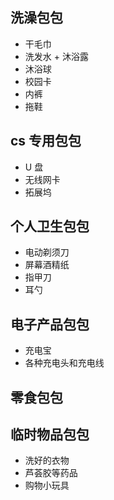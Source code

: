 ## 洗澡包包

- 干毛巾
- 洗发水 + 沐浴露
- 沐浴球
- 校园卡
- 内裤
- 拖鞋

## cs 专用包包

- U 盘
- 无线网卡
- 拓展坞

## 个人卫生包包

- 电动剃须刀
- 屏幕酒精纸
- 指甲刀
- 耳勺

## 电子产品包包

- 充电宝
- 各种充电头和充电线

## 零食包包

## 临时物品包包

- 洗好的衣物
- 芦荟胶等药品
- 购物小玩具
